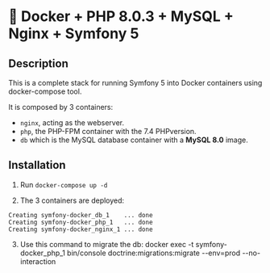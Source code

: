 # 🐳 Docker + PHP 8.0.3 + MySQL + Nginx + Symfony 5 

## Description

This is a complete stack for running Symfony 5 into Docker containers using docker-compose tool.

It is composed by 3 containers:

- `nginx`, acting as the webserver.
- `php`, the PHP-FPM container with the 7.4 PHPversion.
- `db` which is the MySQL database container with a **MySQL 8.0** image.

## Installation

1. Run `docker-compose up -d`

2. The 3 containers are deployed: 

```
Creating symfony-docker_db_1    ... done
Creating symfony-docker_php_1   ... done
Creating symfony-docker_nginx_1 ... done
```

3. Use this command to migrate the db: docker exec -t symfony-docker_php_1 bin/console doctrine:migrations:migrate --env=prod --no-interaction

